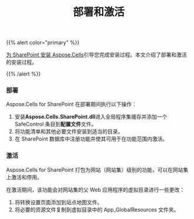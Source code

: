 ﻿---
title: 部署和激活
type: docs
weight: 20
url: /zh/sharepoint/deployment-and-activation/
---
{{% alert color="primary" %}} 

[为 SharePoint 安装 Aspose.Cells](/cells/zh/sharepoint/installing-aspose-cells-for-sharepoint/)引导您完成安装过程。本文介绍了部署和激活的安装过程。

{{% /alert %}} 
### **部署**
Aspose.Cells for SharePoint 在部署期间执行以下操作：

1. 安装**Aspose.Cells.SharePoint.dll**进入全局程序集缓存并添加一个 SafeControl 条目到**配置文件**文件。
1. 将功能清单和其他必要文件安装到适当的目录。
1. 在 SharePoint 数据库中注册功能并使其可用于在功能范围内激活。
### **激活**
Aspose.Cells for SharePoint 打包为网站（网站集）级别的功能，可以在网站集上激活和停用。

在激活期间，该功能会对网站集的父 Web 应用程序的虚拟目录进行一些更改：

1. 将转换设置页面添加到站点地图文件。
1. 将必要的资源文件复制到虚拟目录中的 App_GlobalResources 文件夹。
